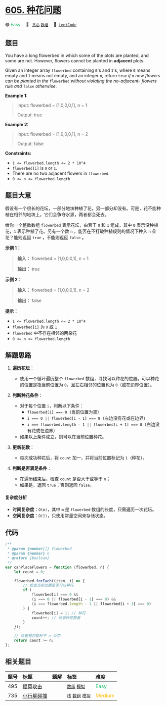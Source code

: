 # [605. 种花问题](https://leetcode.com/problems/can-place-flowers)

🟢 <font color=#15bd66>Easy</font>&emsp; 🔖&ensp; [`贪心`](/tag/greedy.md) [`数组`](/tag/array.md)&emsp; 🔗&ensp;[`LeetCode`](https://leetcode.com/problems/can-place-flowers)

## 题目

You have a long flowerbed in which some of the plots are planted, and some are
not. However, flowers cannot be planted in **adjacent** plots.

Given an integer array `flowerbed` containing `0`'s and `1`'s, where `0` means
empty and `1` means not empty, and an integer `n`, return `true` _if_ `n` _new
flowers can be planted in the_ `flowerbed` _without violating the no-adjacent-
flowers rule and_ `false` _otherwise_.

**Example 1:**

> Input: flowerbed = [1,0,0,0,1], n = 1
>
> Output: true

**Example 2:**

> Input: flowerbed = [1,0,0,0,1], n = 2
>
> Output: false

**Constraints:**

- `1 <= flowerbed.length <= 2 * 10^4`
- `flowerbed[i]` is `0` or `1`.
- There are no two adjacent flowers in `flowerbed`.
- `0 <= n <= flowerbed.length`

## 题目大意

假设有一个很长的花坛，一部分地块种植了花，另一部分却没有。可是，花不能种植在相邻的地块上，它们会争夺水源，两者都会死去。

给你一个整数数组 `flowerbed` 表示花坛，由若干 `0` 和 `1` 组成，其中 `0` 表示没种植花，`1` 表示种植了花。另有一个数
`n` ，能否在不打破种植规则的情况下种入 `n` 朵花？能则返回 `true` ，不能则返回 `false` 。

**示例 1：**

> **输入：** flowerbed = [1,0,0,0,1], n = 1
>
> **输出：** true

**示例 2：**

> **输入：** flowerbed = [1,0,0,0,1], n = 2
>
> **输出：** false

**提示：**

- `1 <= flowerbed.length <= 2 * 10^4`
- `flowerbed[i]` 为 `0` 或 `1`
- `flowerbed` 中不存在相邻的两朵花
- `0 <= n <= flowerbed.length`

## 解题思路

1. **遍历花坛**：

   - 使用一个循环遍历整个 `flowerbed` 数组，寻找可以种花的位置。可以种花的位置是指当前位置为 `0`，且左右相邻的位置也为 `0`（或在边界位置）。

2. **判断种花条件**：

   - 对于每个位置 `i`，判断以下条件：
     - `flowerbed[i] === 0`（当前位置为空）
     - `i === 0 || flowerbed[i - 1] === 0`（左边没有花或在边界）
     - `i === flowerbed.length - 1 || flowerbed[i + 1] === 0`（右边没有花或在边界）
   - 如果以上条件成立，则可以在当前位置种花。

3. **更新花数**：

   - 每次成功种花后，将 `count` 加一，并将当前位置标记为 `1`（种花）。

4. **判断是否满足条件**：
   - 在遍历结束后，检查 `count` 是否大于或等于 `n`；
   - 如果是，返回 `true`；否则返回 `false`。

#### 复杂度分析

- **时间复杂度**：`O(m)`，其中 `m` 是 `flowerbed` 数组的长度，只需遍历一次花坛。
- **空间复杂度**：`O(1)`，只使用常量空间来存储状态。

## 代码

```javascript
/**
 * @param {number[]} flowerbed
 * @param {number} n
 * @return {boolean}
 */
var canPlaceFlowers = function (flowerbed, n) {
	let count = 0;

	flowerbed.forEach((item, i) => {
		// 检查当前位置是否可以种花
		if (
			flowerbed[i] === 0 &&
			(i === 0 || flowerbed[i - 1] === 0) &&
			(i === flowerbed.length - 1 || flowerbed[i + 1] === 0)
		) {
			flowerbed[i] = 1; // 种花
			count++; // 记录种花数量
		}
	});

	// 检查是否能种下 n 朵花
	return count >= n;
};
```

## 相关题目

<!-- prettier-ignore -->
| 题号 | 标题 | 题解 | 标签 | 难度 |
| :------: | :------ | :------: | :------ | :------ |
| 495 | [提莫攻击](https://leetcode.com/problems/teemo-attacking) |  |  [`数组`](/tag/array.md) [`模拟`](/tag/simulation.md) | <font color=#15bd66>Easy</font> |
| 735 | [小行星碰撞](https://leetcode.com/problems/asteroid-collision) |  |  [`栈`](/tag/stack.md) [`数组`](/tag/array.md) [`模拟`](/tag/simulation.md) | <font color=#ffb800>Medium</font> |